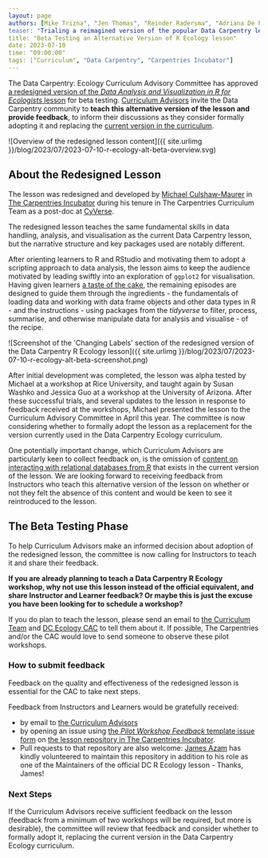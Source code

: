 ```yaml
---
layout: page
authors: [Mike Trizna", "Jen Thomas", "Reinder Radersma", "Adriana De Palma", "Sichong Peng", "Michael Culshaw-Maurer", "Toby Hodges", "Erin Becker"]
teaser: "Trialing a reimagined version of the popular Data Carpentry lesson: Data Analysis and Visualization in R for Ecologists."
title: "Beta Testing an Alternative Version of R Ecology lesson"
date: 2023-07-10
time: "09:00:00"
tags: ["Curriculum", "Data Carpentry", "Carpentries Incubator"]
---
```


The Data Carpentry: Ecology Curriculum Advisory Committee has approved 
[a redesigned version of the _Data Analysis and Visualization in R for Ecologists_ lesson][r-ecology-alt]
for beta testing.
[Curriculum Advisors][curriculum-advisors] invite the Data Carpentry community to 
**teach this alternative version of the lesson and provide feedback**,
to inform their discussions as they consider formally adopting it and replacing the [current version in the curriculum][r-ecology-current].

![Overview of the redesigned lesson content]({{ site.urlimg }}/blog/2023/07/2023-07-10-r-ecology-alt-beta-overview.svg)

## About the Redesigned Lesson
The lesson was redesigned and developed by [Michael Culshaw-Maurer][mcm]
in [The Carpentries Incubator][incubator]
during his tenure in The Carpentries Curriculum Team
as a post-doc at [CyVerse][cyverse].

The redesigned lesson teaches the same fundamental skills in data handling, analysis, and visualisation
as the current Data Carpentry lesson,
but the narrative structure and key packages used are notably different.

After orienting learners to R and RStudio 
and motivating them to adopt a scripting approach to data analysis,
the lesson aims to keep the audience motivated by
leading swiftly into an exploration of `ggplot2` for visualisation.
Having given learners [a taste of the cake][ccmcr19-keynote],
the remaining episodes are designed to guide them through 
the ingredients - the fundamentals of loading data and working with data frame objects and other data types in R -
and the instructions - using packages from the _tidyverse_ to filter, process, summarise, and otherwise manipulate data for analysis and visualise -
of the recipe.

![Screenshot of the 'Changing Labels' section of the redesigned version of the Data Carpentry R Ecology lesson]({{ site.urlimg }}/blog/2023/07/2023-07-10-r-ecology-alt-beta-screenshot.png)

After initial development was completed, 
the lesson was alpha tested by Michael at a workshop at Rice University,
and taught again by Susan Washko and Jessica Guo at a workshop at the University of Arizona.
After these successful trials, and several updates to the lesson in response to feedback received at the workshops,
Michael presented the lesson to the Curriculum Advisory Committee in April this year.
The committee is now considering whether to formally adopt the lesson 
as a replacement for the version currently used in the Data Carpentry Ecology curriculum. 

One potentially important change, which Curriculum Advisors are particularly keen to collect feedback on,
is the omission of [content on interacting with relational databases from R][r-ecology-sql]
that exists in the current version of the lesson.
We are looking forward to receiving feedback from Instructors who teach this alternative version of the lesson
on whether or not they felt the absence of this content 
and would be keen to see it reintroduced to the lesson.


## The Beta Testing Phase
To help Curriculum Advisors make an informed decision about adoption of the redesigned lesson,
the committee is now calling for Instructors to teach it and share their feedback.

**If you are already planning to teach a Data Carpentry R Ecology workshop,
why not use this lesson instead of the official equivalent,
and share Instructor and Learner feedback?
Or maybe this is just the excuse you have been looking for to schedule a workshop?**

If you do plan to teach the lesson, 
please send an email to [the Curriculum Team](mailto:curriculum@carpentries.org) 
and [DC Ecology CAC](mailto:curriculum-advisors-ecology@lists.carpentries.org) 
to tell them about it.
If possible, The Carpentries and/or the CAC would love to send someone to observe these pilot workshops.

### How to submit feedback
Feedback on the quality and effectiveness of the redesigned lesson is essential for the CAC to take next steps.

Feedback from Instructors and Learners would be gratefully received: 

- by email to [the Curriculum Advisors](mailto:curriculum-advisors-ecology@lists.carpentries.org)
- by opening an issue using [the _Pilot Workshop Feedback_ template issue form][pilot-workshop-feedback-issue]
on [the lesson repository in The Carpentries Incubator][r-ecology-alt-repo].
- Pull requests to that repository are also welcome:
  [James Azam][james] has kindly volunteered to maintain this repository 
  in addition to his role as one of the Maintainers of the official DC R Ecology lesson - Thanks, James!

### Next Steps
If the Curriculum Advisors receive sufficient feedback on the lesson
(feedback from a minimum of two workshops will be required, but more is desirable),
the committee will review that feedback and consider whether to formally adopt it,
replacing the current version in the Data Carpentry Ecology curriculum.


[ccmcr19-keynote]: https://www.youtube.com/watch?v=fQ4t7p6ZXDg
[curriculum-advisors]: https://carpentries.org/curriculum-advisors/
[cyverse]: https://www.cyverse.org/
[incubator]: https://carpentries-incubator.org/
[james]: https://github.com/jamesmbaazam
[mcm]: https://www.michaelc-m.com/
[pilot-workshop-feedback-issue]: https://github.com/carpentries-incubator/R-ecology-lesson-alternative/issues/new?assignees=&labels=type%3Adiscussion&projects=&template=pilot_workshop_feedback.yml&title=%5BPilot+workshop+feedback%5D%3A+
[r-ecology-alt]: https://carpentries-incubator.github.io/R-ecology-lesson-alternative/
[r-ecology-alt-repo]: https://github.com/carpentries-incubator/R-ecology-lesson-alternative
[r-ecology-current]: https://datacarpentry.org/R-ecology-lesson
[r-ecology-sql]: https://datacarpentry.org/R-ecology-lesson/05-r-and-databases.html
